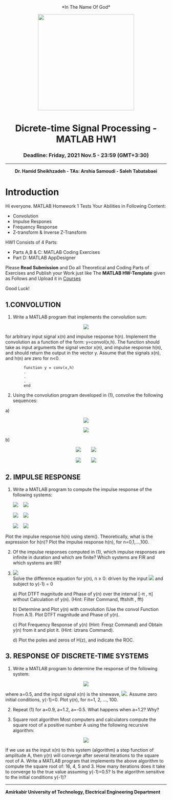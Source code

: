 <div align="center">
*In The Name Of God*

<p>
  <img src="https://user-images.githubusercontent.com/47852354/138564509-b5dffb4e-f48b-4db5-b8a4-1385ef2b22c8.png" width="300">
</p>

# Dicrete-time Signal Processing - MATLAB HW1
### Deadline: Friday, 2021 Nov.5 - 23:59 (GMT+3:30)
---
**Dr. Hamid Sheikhzadeh - TAs: Arshia Samoudi - Saleh Tabatabaei**
</div>

# Introduction
Hi everyone.
MATLAB Homework 1 Tests Your Abilities in Following Content:
- Convolution
- Impulse Respones
- Frequency Response
- Z-transform & Inverse Z-Transform

HW1 Consists of 4 Parts:
- Parts A,B & C: MATLAB Coding Exercises
- Part D: MATLAB AppDesigner

Please **Read Submission** and Do all Theoretical and Coding Parts of Exercises and Publish your Work just like The **MATLAB HW-Template** given as Follows and Upload it in [Courses](https://courses.aut.ac.ir/)

Good Luck!

## 1.CONVOLUTION
1. Write a MATLAB program that implements the convolution sum:

<p align="center">
  <img src="https://render.githubusercontent.com/render/math?math=y\left(n\right)=\sum_{k=-\infty}^{\infty}x\left(k\right)h\left(n-k\right)">
</p>

for arbitrary input signal x(n) and impulse response h(n). Implement the convolution as a function of the form: y=convol(x,h). The function should take as input 		arguments the signal vector x(n), and impulse response h(n), and should return the output in the vector y. Assume that the signals x(n), and h(n) are zero for n<0.

			function y = conv(x,h)
			.
			.
			.
			end

2. Using the convolution program developed in (1), convolve the following sequences:


a)<p align="center">
  <img src="https://render.githubusercontent.com/render/math?math=x_1\left(n\right)=\left[1,1,1,1,1\right]">
</p>

<p align="center">
  <img src="https://render.githubusercontent.com/render/math?math=x_2\left(n\right)=\left[1,1,1,1,1,1,1\right]">
</p>

b)<p align="center">
  <img src="https://render.githubusercontent.com/render/math?math=x_1\left(n\right)={0.5}^n">&nbsp;&nbsp;&nbsp;&nbsp;&nbsp;&nbsp;&nbsp;&nbsp;<img src="https://render.githubusercontent.com/render/math?math=0\le n\le100">
</p>

<p align="center">
  <img src="https://render.githubusercontent.com/render/math?math=x_2\left(n\right)={0.9}^n">&nbsp;&nbsp;&nbsp;&nbsp;&nbsp;&nbsp;&nbsp;&nbsp;<img src="https://render.githubusercontent.com/render/math?math=0\le n\le100">
</p>

## 2. IMPULSE RESPONSE
1. Write a MATLAB program to compute the impulse response of the following systems:

	<img src="https://render.githubusercontent.com/render/math?math=a)">&nbsp;&nbsp;&nbsp;&nbsp;<img src="https://render.githubusercontent.com/render/math?math=y\left(n\right)=4.5x\left(n\right)%2B0.8y\left(n-1\right)">
   
	<img src="https://render.githubusercontent.com/render/math?math=b)">&nbsp;&nbsp;&nbsp;&nbsp;<img src="https://render.githubusercontent.com/render/math?math=y\left(n\right)=x\left(n\ -\ 1\right)%2B0.2y\left(n\ -\ 1\right)%2B0.15y\left(n\ -\ 2\right)%2B1.7x\left(n\ -\ 2\right)">

	<img src="https://render.githubusercontent.com/render/math?math=c)">&nbsp;&nbsp;&nbsp;&nbsp;<img src="https://render.githubusercontent.com/render/math?math=y\left(n\right)=4.5x\left(n\right)%2B2.3x\left(n-2\right)%2B4x\left(n-4\right)">
   
   
Plot the impulse response h(n) using stem(). Theoretically, what is the expression for h(n)? Plot the impulse response h(n), for n=0,1,…,100.

2. Of the impulse responses computed in (1), which impulse responses are infinite in
duration and which are finite? Which systems are FIR and which systems are IIR?


3. <img src="https://render.githubusercontent.com/render/math?math={\color{Red} Only for B1.b!!!}"><br> Solve the difference equation for y(n), n ≥ 0: driven by the input <img src="https://render.githubusercontent.com/render/math?math=x\left(n\right)=\left(\frac{1}{2}\right)^nu\left[n\right]"> and subject to y(-1) = 0

	a) Plot DTFT magnitude and Phase of y(n) over the interval [-π , π] without Calculation of y(n). (Hint: Filter Command, fftshift , fft)

	b) Determine and Plot y(n) with convolution (Use the convol Function From A.1). Plot DTFT magnitude and Phase of y(n).

	c) Plot Frequency Response of y(n) (Hint: Freqz Command) and Obtain y(n) from it and plot it. (Hint: iztrans Command).

	d) Plot the poles and zeros of H(z), and indicate the ROC.
	
## 3. RESPONSE OF DISCRETE-TIME SYSTEMS	
	
1. Write a MATLAB program to determine the response of the following system:

<p align="center">
  <img src="https://render.githubusercontent.com/render/math?math=y\left(n\right)=4.5x\left(n\right)%2Bay\left(n-1\right)">
</p>



where a=0.5, and the input signal x(n) is the sinewave, <img src="https://render.githubusercontent.com/render/math?math=x\left(n\right)=3sin\left(2\ \pi\ 0.2n\right)">. Assume zero initial conditions, y(-1)=0.
 Plot y(n), for n=1, 2, …, 100.

2. Repeat (1) for a=0.9, a=1.2, a=-0.5. What happens when a=1.2? Why?

3. Square root algorithm
Most computers and calculators compute the square root of a positive number A using the following recursive algorithm:

<p align="center">
  <img src="https://render.githubusercontent.com/render/math?math=y\left(n\right)=\frac{1}{2}\left[y\left(n-1\right)%2B\frac{x\left(n\right)}{y\left(n-1\right)}\right]">
</p>

If we use as the input x(n) to this system (algorithm) a step function of amplitude A,
then y(n) will converge after several iterations to the square root of A.
Write a MATLAB program that implements the above algorithm to compute the
square root of: 16, 4, 5 and 3. How many iterations does it take to converge to the true
value assuming y(-1)=0.5? Is the algorithm sensitive to the initial conditions y(-1)?


----
**Amirkabir University of Technology, Electrical Engineering Department**















